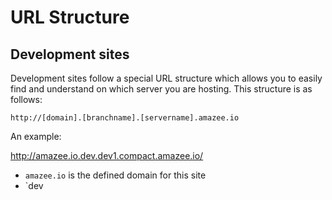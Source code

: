 # URL Structure

## Development sites

Development sites follow a special URL structure which allows you to easily find and understand on which server you are hosting. This structure is as follows:

    http://[domain].[branchname].[servername].amazee.io

An example:

http://amazee.io.dev.dev1.compact.amazee.io/

* `amazee.io` is the defined domain for this site
* `dev